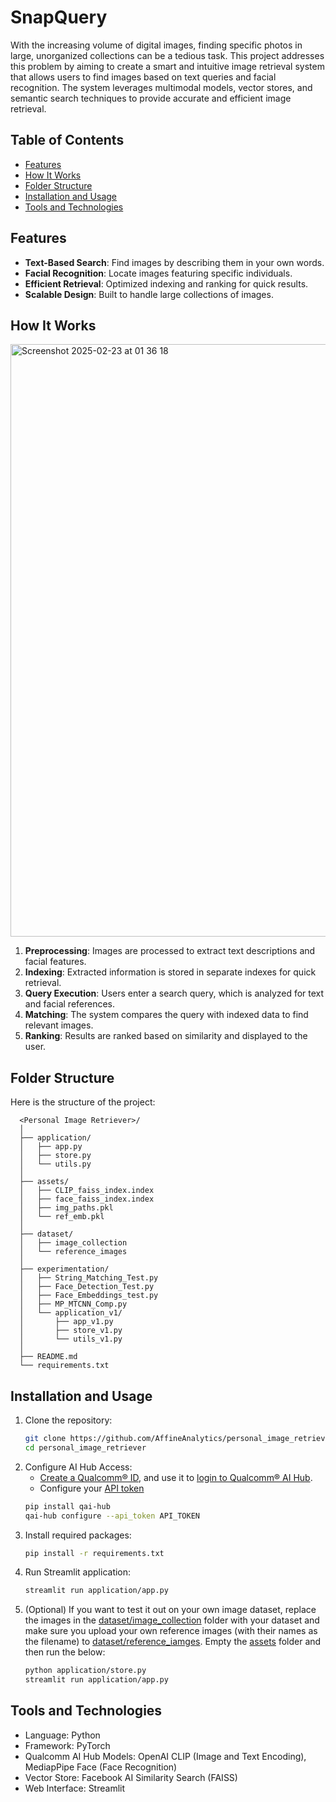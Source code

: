 # SnapQuery

With the increasing volume of digital images, finding specific photos in large, unorganized collections can be a tedious task. This project addresses this problem by aiming to create a smart and intuitive image retrieval system that allows users to find images based on text queries and facial recognition. The system leverages multimodal models, vector stores, and semantic search techniques to provide accurate and efficient image retrieval.

## Table of Contents
- [Features](#features)
- [How It Works](#how-it-works)
- [Folder Structure](#folder-structure)
- [Installation and Usage](#installation-and-usage)
- [Tools and Technologies](#tools-and-technologies)

## Features
- **Text-Based Search**: Find images by describing them in your own words.
- **Facial Recognition**: Locate images featuring specific individuals.
- **Efficient Retrieval**: Optimized indexing and ranking for quick results.
- **Scalable Design**: Built to handle large collections of images.

## How It Works

<img width="948" alt="Screenshot 2025-02-23 at 01 36 18" src="https://github.com/user-attachments/assets/17450b55-8716-4707-b3b0-ce9c01425728" />


1. **Preprocessing**: Images are processed to extract text descriptions and facial features.
2. **Indexing**: Extracted information is stored in separate indexes for quick retrieval.
3. **Query Execution**: Users enter a search query, which is analyzed for text and facial references.
4. **Matching**: The system compares the query with indexed data to find relevant images.
5. **Ranking**: Results are ranked based on similarity and displayed to the user.

## Folder Structure
Here is the structure of the project:

```plaintext
  <Personal Image Retriever>/
  │
  ├── application/   
  │   ├── app.py
  │   ├── store.py
  │   └── utils.py
  │ 
  ├── assets/
  │   ├── CLIP_faiss_index.index
  │   ├── face_faiss_index.index
  │   ├── img_paths.pkl
  │   └── ref_emb.pkl
  │
  ├── dataset/  
  │   ├── image_collection
  │   └── reference_images
  │
  ├── experimentation/
  │   ├── String_Matching_Test.py
  │   ├── Face_Detection_Test.py
  │   ├── Face_Embeddings_test.py
  │   ├── MP_MTCNN_Comp.py
  │   └── application_v1/
  │       ├── app_v1.py
  │       ├── store_v1.py
  │       └── utils_v1.py
  │ 
  ├── README.md
  └── requirements.txt
```
## Installation and Usage
1. Clone the repository:
   ```bash
   git clone https://github.com/AffineAnalytics/personal_image_retriever.git
   cd personal_image_retriever
   ```
2. Configure AI Hub Access:
   -  [Create a Qualcomm® ID](https://myaccount.qualcomm.com/signup), and use it to [login to Qualcomm® AI Hub](https://app.aihub.qualcomm.com/).
   -  Configure your [API token](https://app.aihub.qualcomm.com/account/)
   ```bash
   pip install qai-hub
   qai-hub configure --api_token API_TOKEN
   ```
3. Install required packages:
   ```bash
   pip install -r requirements.txt
   ```
4. Run Streamlit application:
   ```bash
   streamlit run application/app.py
   ```
5. (Optional) If you want to test it out on your own image dataset, replace the images in the [dataset/image_collection](https://github.com/AffineAnalytics/personal_image_retriever/tree/main/dataset/image_collection) folder with your dataset and make sure you upload your own reference images (with their names as the filename) to [dataset/reference_iamges](https://github.com/AffineAnalytics/personal_image_retriever/tree/main/dataset/reference_images). Empty the [assets]([https://github.com/AffineAnalytics/personal_image_retriever/tree/31084b570d56876bc4a010035ce0757ac970c741/assets](https://github.com/AffineAnalytics/personal_image_retriever/tree/main/assets)) folder and then run the below:
   ```bash
   python application/store.py
   streamlit run application/app.py
   ```  

## Tools and Technologies
* Language: Python
* Framework: PyTorch
* Qualcomm AI Hub Models: OpenAI CLIP (Image and Text Encoding), MediapPipe Face (Face Recognition)
* Vector Store: Facebook AI Similarity Search (FAISS)
* Web Interface: Streamlit

